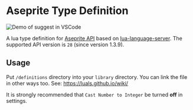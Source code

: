 # Aseprite Type Definition

![Demo of suggest in VSCode](https://gyazo.com/2a91bc263590356d218dbeae3209cfb8.gif)

A lua type definition for [Aseprite API](https://www.aseprite.org/api/) based on [lua-language-server](https://github.com/LuaLS/lua-language-server).
The supported API version is `28` (since version 1.3.9).

## Usage

Put `/definitions` directory into your `library` directory. You can link the file in other ways too.
See: https://luals.github.io/wiki/

It is strongly recommended that `Cast Number to Integer` be turned **off** in settings.